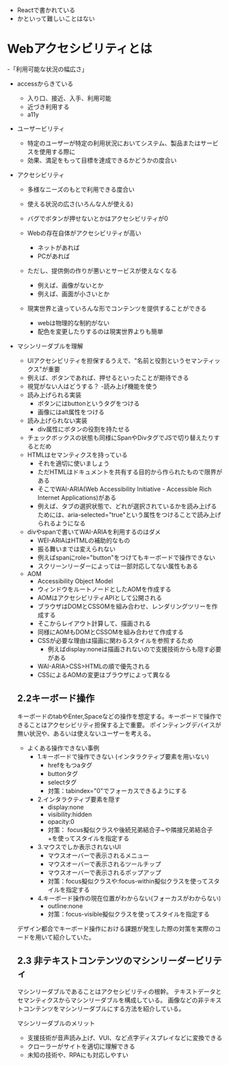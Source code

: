 - Reactで書かれている
- かといって難しいことはない

# Webアクセシビリティとは
-「利用可能な状況の幅広さ」
- accessからきている
  - 入り口、接近、入手、利用可能
  - 近づき利用する
  - a11y

- ユーザービリティ
  - 特定のユーザーが特定の利用状況においてシステム、製品またはサービスを使用する際に
  - 効果、満足をもって目標を達成できるかどうかの度合い

- アクセシビリティ
  - 多様なニーズのもとで利用できる度合い
  - 使える状況の広さ(いろんな人が使える)
  - バグでボタンが押せないとかはアクセシビリティが0

  - Webの存在自体がアクセシビリティが高い
    - ネットがあれば
    - PCがあれば
  - ただし、提供側の作りが悪いとサービスが使えなくなる
    - 例えば、画像がないとか
    - 例えば、画面が小さいとか
  - 現実世界と違っていろんな形でコンテンツを提供することができる
    - webは物理的な制約がない
    - 配色を変更したりするのは現実世界よりも簡単

- マシンリーダブルを理解
  - UIアクセシビリティを担保するうえで、"名前と役割というセマンティックス"が重要
  - 例えば、ボタンであれば、押せるといったことが期待できる
  - 視覚がない人はどうする？
    -読み上げ機能を使う
  - 読み上げられる実装
    - ボタンにはbuttonというタグをつける
    - 画像にはalt属性をつける
  - 読み上げられない実装
    - div属性にボタンの役割を持たせる
  - チェックボックスの状態も同様にSpanやDivタグでJSで切り替えたりするとだめ
  - HTMLはセマンティクスを持っている
    - それを適切に使いましょう
    - ただHTMLはドキュメントを共有する目的から作られたもので限界がある
     - そこでWAI-ARIA(Web Accessibility Initiative - Accessible Rich Internet Applications)がある
     - 例えば、タブの選択状態で、どれが選択されているかを読み上げるためには、aria-selected="true"という属性をつけることで読み上げられるようになる
  - divやspanで書いてWAI-ARIAを利用するのはダメ
    - WEI-ARIAはHTMLの補助的なもの
    - 振る舞いまでは変えられない
    - 例えばspanにrole="button"をつけてもキーボードで操作できない
    - スクリーンリーダーによっては一部対応してない属性もある
  - AOM
    - Accessibility Object Model
    - ウィンドウをルートノードとしたAOMを作成する
    - AOMはアクセシビリティAPIとして公開される
    - ブラウザはDOMとCSSOMを組み合わせ、レンダリングツリーを作成する
    - そこからレイアウト計算して、描画される
    - 同様にAOMもDOMとCSSOMを組み合わせて作成する
    - CSSが必要な理由は描画に関わるスタイルを参照するため
      - 例えばdisplay:noneは描画されないので支援技術からも隠す必要がある
    - WAI-ARIA>CSS>HTMLの順で優先される
    - CSSによるAOMの変更はブラウザによって異なる

  ## 2.2キーボード操作
  キーボードのtabやEnter,Spaceなどの操作を想定する。キーボードで操作できることはアクセシビリティ担保する上で重要。
  ポインティングデバイスが無い状況や、あるいは使えないユーザーを考える。
    - よくある操作できない事例
      - 1.キーボードで操作できない (インタラクティブ要素を用いない)
        - hrefをもつaタグ
        - buttonタグ
        - selectタグ
        - 対策：tabindex="0"でフォーカスできるようにする
      - 2.インタラクティブ要素を隠す
        - display:none
        - visibility:hidden
        - opacity:0
        - 対策： focus擬似クラスや後続兄弟結合子~や隣接兄弟結合子+を使ってスタイルを指定する
      - 3.マウスでしか表示されないUI
        - マウスオーバーで表示されるメニュー
        - マウスオーバーで表示されるツールチップ
        - マウスオーバーで表示されるポップアップ
        - 対策：focus擬似クラスや:focus-within擬似クラスを使ってスタイルを指定する
      - 4.キーボード操作の現在位置がわからない(フォーカスがわからない)
        - outline:none
        - 対策：focus-visible擬似クラスを使ってスタイルを指定する

  デザイン都合でキーボード操作における課題が発生した際の対策を実際のコードを用いて紹介していた。

  ## 2.3 非テキストコンテンツのマシンリーダービリティ
  マシンリーダブルであることはアクセシビリティの根幹。
  テキストデータとセマンティクスからマシンリーダブルを構成している。
  画像などの非テキストコンテンツをマシンリーダブルにする方法を紹介している。

  マシンリーダブルのメリット
  - 支援技術が音声読み上げ、VUI、など点字ディスプレイなどに変換できる
  - クローラーがサイトを適切に理解できる
  - 未知の技術や、RPAにも対応しやすい

